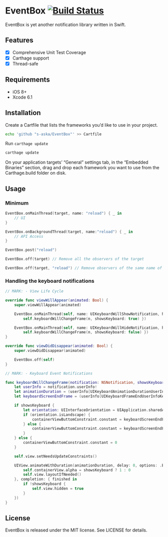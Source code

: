# EventBox [![Build Status](https://travis-ci.org/s-aska/EventBox.svg)](https://travis-ci.org/s-aska/EventBox)

EventBox is yet another notification library written in Swift.

## Features

- [x] Comprehensive Unit Test Coverage
- [x] Carthage support
- [x] Thread-safe

## Requirements

- iOS 8+
- Xcode 6.1

## Installation

Create a Cartfile that lists the frameworks you’d like to use in your project.

```bash
echo 'github "s-aska/EventBox"' >> Cartfile
```

Run `carthage update`

```bash
carthage update
```

On your application targets’ “General” settings tab, in the “Embedded Binaries” section, drag and drop each framework you want to use from the Carthage.build folder on disk.

## Usage

### Minimum

```swift
EventBox.onMainThread(target, name: "reload") { _ in
    // UI
}

EventBox.onBackgroundThread(target, name:"reload") { _ in
    // API Access
}

EventBox.post("reload")

EventBox.off(target) // Remove all the observers of the target

EventBox.off(target, "reload") // Remove observers of the same name of the target
```


### Handling the keyboard notifications

```swift
// MARK: - View Life Cycle

override func viewWillAppear(animated: Bool) {
    super.viewWillAppear(animated)

    EventBox.onMainThread(self, name: UIKeyboardWillShowNotification, handler: { n in
        self.keyboardWillChangeFrame(n, showsKeyboard: true) })

    EventBox.onMainThread(self, name: UIKeyboardWillHideNotification, handler: { n in
        self.keyboardWillChangeFrame(n, showsKeyboard: false) })
}

override func viewDidDisappear(animated: Bool) {
    super.viewDidDisappear(animated)

    EventBox.off(self)
}

// MARK: - Keyboard Event Notifications

func keyboardWillChangeFrame(notification: NSNotification, showsKeyboard: Bool) {
    let userInfo = notification.userInfo!
    let animationDuration = (userInfo[UIKeyboardAnimationDurationUserInfoKey] as NSNumber).doubleValue
    let keyboardScreenEndFrame = (userInfo[UIKeyboardFrameEndUserInfoKey] as NSValue).CGRectValue()

    if showsKeyboard {
        let orientation: UIInterfaceOrientation = UIApplication.sharedApplication().statusBarOrientation
        if (orientation.isLandscape) {
            containerViewButtomConstraint.constant = keyboardScreenEndFrame.size.width
        } else {
            containerViewButtomConstraint.constant = keyboardScreenEndFrame.size.height
        }
    } else {
        containerViewButtomConstraint.constant = 0
    }

    self.view.setNeedsUpdateConstraints()

    UIView.animateWithDuration(animationDuration, delay: 0, options: .BeginFromCurrentState, animations: {
        self.containerView.alpha = showsKeyboard ? 1 : 0
        self.view.layoutIfNeeded()
    }, completion: { finished in
        if !showsKeyboard {
            self.view.hidden = true
        }
    })
}
```


## License

EventBox is released under the MIT license. See LICENSE for details.
